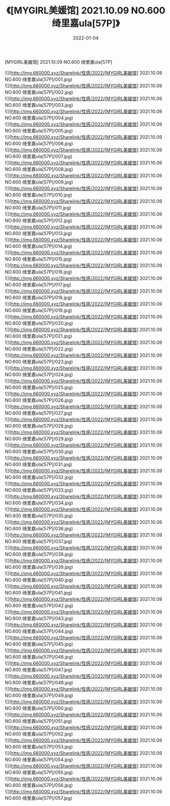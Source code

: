 ﻿---
layout: post
title:  《[MYGIRL美媛馆] 2021.10.09 NO.600 绮里嘉ula[57P]》
date:   2022-01-04
img: http://img.660000.xyz/Sharelink/性感/2022/[MYGIRL美媛馆] 2021.10.09 NO.600 绮里嘉ula[57P]/000.jpg
categories: [美女, 清纯, 唯美]
---

[MYGIRL美媛馆] 2021.10.09 NO.600 绮里嘉ula[57P]

  ![](http://img.660000.xyz/Sharelink/性感/2022/[MYGIRL美媛馆] 2021.10.09 NO.600 绮里嘉ula[57P]/001.jpg) <br> ![](http://img.660000.xyz/Sharelink/性感/2022/[MYGIRL美媛馆] 2021.10.09 NO.600 绮里嘉ula[57P]/002.jpg) <br> ![](http://img.660000.xyz/Sharelink/性感/2022/[MYGIRL美媛馆] 2021.10.09 NO.600 绮里嘉ula[57P]/003.jpg) <br> ![](http://img.660000.xyz/Sharelink/性感/2022/[MYGIRL美媛馆] 2021.10.09 NO.600 绮里嘉ula[57P]/004.jpg) <br> ![](http://img.660000.xyz/Sharelink/性感/2022/[MYGIRL美媛馆] 2021.10.09 NO.600 绮里嘉ula[57P]/005.jpg) <br> ![](http://img.660000.xyz/Sharelink/性感/2022/[MYGIRL美媛馆] 2021.10.09 NO.600 绮里嘉ula[57P]/006.jpg) <br> ![](http://img.660000.xyz/Sharelink/性感/2022/[MYGIRL美媛馆] 2021.10.09 NO.600 绮里嘉ula[57P]/007.jpg) <br> ![](http://img.660000.xyz/Sharelink/性感/2022/[MYGIRL美媛馆] 2021.10.09 NO.600 绮里嘉ula[57P]/008.jpg) <br> ![](http://img.660000.xyz/Sharelink/性感/2022/[MYGIRL美媛馆] 2021.10.09 NO.600 绮里嘉ula[57P]/009.jpg) <br> ![](http://img.660000.xyz/Sharelink/性感/2022/[MYGIRL美媛馆] 2021.10.09 NO.600 绮里嘉ula[57P]/010.jpg) <br> ![](http://img.660000.xyz/Sharelink/性感/2022/[MYGIRL美媛馆] 2021.10.09 NO.600 绮里嘉ula[57P]/011.jpg) <br> ![](http://img.660000.xyz/Sharelink/性感/2022/[MYGIRL美媛馆] 2021.10.09 NO.600 绮里嘉ula[57P]/012.jpg) <br> ![](http://img.660000.xyz/Sharelink/性感/2022/[MYGIRL美媛馆] 2021.10.09 NO.600 绮里嘉ula[57P]/013.jpg) <br> ![](http://img.660000.xyz/Sharelink/性感/2022/[MYGIRL美媛馆] 2021.10.09 NO.600 绮里嘉ula[57P]/014.jpg) <br> ![](http://img.660000.xyz/Sharelink/性感/2022/[MYGIRL美媛馆] 2021.10.09 NO.600 绮里嘉ula[57P]/015.jpg) <br> ![](http://img.660000.xyz/Sharelink/性感/2022/[MYGIRL美媛馆] 2021.10.09 NO.600 绮里嘉ula[57P]/016.jpg) <br> ![](http://img.660000.xyz/Sharelink/性感/2022/[MYGIRL美媛馆] 2021.10.09 NO.600 绮里嘉ula[57P]/017.jpg) <br> ![](http://img.660000.xyz/Sharelink/性感/2022/[MYGIRL美媛馆] 2021.10.09 NO.600 绮里嘉ula[57P]/018.jpg) <br> ![](http://img.660000.xyz/Sharelink/性感/2022/[MYGIRL美媛馆] 2021.10.09 NO.600 绮里嘉ula[57P]/019.jpg) <br> ![](http://img.660000.xyz/Sharelink/性感/2022/[MYGIRL美媛馆] 2021.10.09 NO.600 绮里嘉ula[57P]/020.jpg) <br> ![](http://img.660000.xyz/Sharelink/性感/2022/[MYGIRL美媛馆] 2021.10.09 NO.600 绮里嘉ula[57P]/021.jpg) <br> ![](http://img.660000.xyz/Sharelink/性感/2022/[MYGIRL美媛馆] 2021.10.09 NO.600 绮里嘉ula[57P]/022.jpg) <br> ![](http://img.660000.xyz/Sharelink/性感/2022/[MYGIRL美媛馆] 2021.10.09 NO.600 绮里嘉ula[57P]/023.jpg) <br> ![](http://img.660000.xyz/Sharelink/性感/2022/[MYGIRL美媛馆] 2021.10.09 NO.600 绮里嘉ula[57P]/024.jpg) <br> ![](http://img.660000.xyz/Sharelink/性感/2022/[MYGIRL美媛馆] 2021.10.09 NO.600 绮里嘉ula[57P]/025.jpg) <br> ![](http://img.660000.xyz/Sharelink/性感/2022/[MYGIRL美媛馆] 2021.10.09 NO.600 绮里嘉ula[57P]/026.jpg) <br> ![](http://img.660000.xyz/Sharelink/性感/2022/[MYGIRL美媛馆] 2021.10.09 NO.600 绮里嘉ula[57P]/027.jpg) <br> ![](http://img.660000.xyz/Sharelink/性感/2022/[MYGIRL美媛馆] 2021.10.09 NO.600 绮里嘉ula[57P]/028.jpg) <br> ![](http://img.660000.xyz/Sharelink/性感/2022/[MYGIRL美媛馆] 2021.10.09 NO.600 绮里嘉ula[57P]/029.jpg) <br> ![](http://img.660000.xyz/Sharelink/性感/2022/[MYGIRL美媛馆] 2021.10.09 NO.600 绮里嘉ula[57P]/030.jpg) <br> ![](http://img.660000.xyz/Sharelink/性感/2022/[MYGIRL美媛馆] 2021.10.09 NO.600 绮里嘉ula[57P]/031.jpg) <br> ![](http://img.660000.xyz/Sharelink/性感/2022/[MYGIRL美媛馆] 2021.10.09 NO.600 绮里嘉ula[57P]/032.jpg) <br> ![](http://img.660000.xyz/Sharelink/性感/2022/[MYGIRL美媛馆] 2021.10.09 NO.600 绮里嘉ula[57P]/033.jpg) <br> ![](http://img.660000.xyz/Sharelink/性感/2022/[MYGIRL美媛馆] 2021.10.09 NO.600 绮里嘉ula[57P]/034.jpg) <br> ![](http://img.660000.xyz/Sharelink/性感/2022/[MYGIRL美媛馆] 2021.10.09 NO.600 绮里嘉ula[57P]/035.jpg) <br> ![](http://img.660000.xyz/Sharelink/性感/2022/[MYGIRL美媛馆] 2021.10.09 NO.600 绮里嘉ula[57P]/036.jpg) <br> ![](http://img.660000.xyz/Sharelink/性感/2022/[MYGIRL美媛馆] 2021.10.09 NO.600 绮里嘉ula[57P]/037.jpg) <br> ![](http://img.660000.xyz/Sharelink/性感/2022/[MYGIRL美媛馆] 2021.10.09 NO.600 绮里嘉ula[57P]/038.jpg) <br> ![](http://img.660000.xyz/Sharelink/性感/2022/[MYGIRL美媛馆] 2021.10.09 NO.600 绮里嘉ula[57P]/039.jpg) <br> ![](http://img.660000.xyz/Sharelink/性感/2022/[MYGIRL美媛馆] 2021.10.09 NO.600 绮里嘉ula[57P]/040.jpg) <br> ![](http://img.660000.xyz/Sharelink/性感/2022/[MYGIRL美媛馆] 2021.10.09 NO.600 绮里嘉ula[57P]/041.jpg) <br> ![](http://img.660000.xyz/Sharelink/性感/2022/[MYGIRL美媛馆] 2021.10.09 NO.600 绮里嘉ula[57P]/042.jpg) <br> ![](http://img.660000.xyz/Sharelink/性感/2022/[MYGIRL美媛馆] 2021.10.09 NO.600 绮里嘉ula[57P]/043.jpg) <br> ![](http://img.660000.xyz/Sharelink/性感/2022/[MYGIRL美媛馆] 2021.10.09 NO.600 绮里嘉ula[57P]/044.jpg) <br> ![](http://img.660000.xyz/Sharelink/性感/2022/[MYGIRL美媛馆] 2021.10.09 NO.600 绮里嘉ula[57P]/045.jpg) <br> ![](http://img.660000.xyz/Sharelink/性感/2022/[MYGIRL美媛馆] 2021.10.09 NO.600 绮里嘉ula[57P]/046.jpg) <br> ![](http://img.660000.xyz/Sharelink/性感/2022/[MYGIRL美媛馆] 2021.10.09 NO.600 绮里嘉ula[57P]/047.jpg) <br> ![](http://img.660000.xyz/Sharelink/性感/2022/[MYGIRL美媛馆] 2021.10.09 NO.600 绮里嘉ula[57P]/048.jpg) <br> ![](http://img.660000.xyz/Sharelink/性感/2022/[MYGIRL美媛馆] 2021.10.09 NO.600 绮里嘉ula[57P]/049.jpg) <br> ![](http://img.660000.xyz/Sharelink/性感/2022/[MYGIRL美媛馆] 2021.10.09 NO.600 绮里嘉ula[57P]/050.jpg) <br> ![](http://img.660000.xyz/Sharelink/性感/2022/[MYGIRL美媛馆] 2021.10.09 NO.600 绮里嘉ula[57P]/051.jpg) <br> ![](http://img.660000.xyz/Sharelink/性感/2022/[MYGIRL美媛馆] 2021.10.09 NO.600 绮里嘉ula[57P]/052.jpg) <br> ![](http://img.660000.xyz/Sharelink/性感/2022/[MYGIRL美媛馆] 2021.10.09 NO.600 绮里嘉ula[57P]/053.jpg) <br> ![](http://img.660000.xyz/Sharelink/性感/2022/[MYGIRL美媛馆] 2021.10.09 NO.600 绮里嘉ula[57P]/054.jpg) <br> ![](http://img.660000.xyz/Sharelink/性感/2022/[MYGIRL美媛馆] 2021.10.09 NO.600 绮里嘉ula[57P]/055.jpg) <br> ![](http://img.660000.xyz/Sharelink/性感/2022/[MYGIRL美媛馆] 2021.10.09 NO.600 绮里嘉ula[57P]/056.jpg) <br> ![](http://img.660000.xyz/Sharelink/性感/2022/[MYGIRL美媛馆] 2021.10.09 NO.600 绮里嘉ula[57P]/057.jpg) <br>